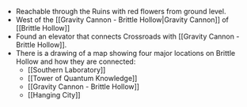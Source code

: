 - Reachable through the Ruins with red flowers from ground level.
- West of the [[Gravity Cannon - Brittle Hollow|Gravity Cannon]] of [[Brittle Hollow]]
- Found an elevator that connects Crossroads with [[Gravity Cannon - Brittle Hollow]].
- There is a drawing of a map showing four major locations on Brittle Hollow and how they are connected:
	- [[Southern Laboratory]]
	- [[Tower of Quantum Knowledge]]
	- [[Gravity Cannon - Brittle Hollow]]
	- [[Hanging City]]